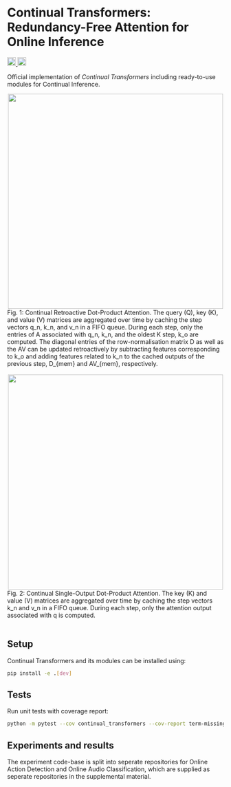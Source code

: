 # Continual Transformers: Redundancy-Free Attention for Online Inference

<div align="left">

  <a href="https://opensource.org/licenses/Apache-2.0">
    <img src="https://img.shields.io/badge/License-Apache%202.0-blue.svg" height="20">
  </a>
  <a href="https://github.com/psf/black">
    <img src="https://img.shields.io/badge/code%20style-black-000000.svg" height="20">
  </a>
</div>

Official implementation of _Continual Transformers_ including ready-to-use modules for Continual Inference.

<div align="center">
  <img src="figures/CoReDotProductAttention.png" width="500">
  <br>
  <div align="left">
  Fig. 1: Continual Retroactive Dot-Product Attention. 
  The query (Q), key (K), and value (V) matrices are aggregated over time by caching the step vectors q_n, k_n, and v_n in a FIFO queue. During each step, only the entries of A associated with q_n, k_n, and the oldest K step, k_o are computed. 
  The diagonal entries of the row-normalisation matrix D as well as the AV can be updated retroactively by subtracting features corresponding to k_o and adding features related to k_n to the cached outputs of the previous step, D_{mem} and AV_{mem}, respectively.
  </div>
  <br>
</div>

<div align="center">
  <img src="figures/CoSiDotProductAttention.png" width="500">
  <br>
  <div align="left">
  Fig. 2: Continual Single-Output Dot-Product Attention. 
        The key (K) and value (V) matrices are aggregated over time by caching the step vectors k_n and v_n in a FIFO queue. During each step, only the attention output associated with q is computed.
  </div>
  <br>
</div>


## Setup

Continual Transformers and its modules can be installed using:
```bash
pip install -e .[dev]
```

## Tests
Run unit tests with coverage report:
```bash
python -m pytest --cov continual_transformers --cov-report term-missing 
```


## Experiments and results
The experiment code-base is split into seperate repositories for Online Action Detection and Online Audio Classification, which are supplied as seperate repositories in the supplemental material.